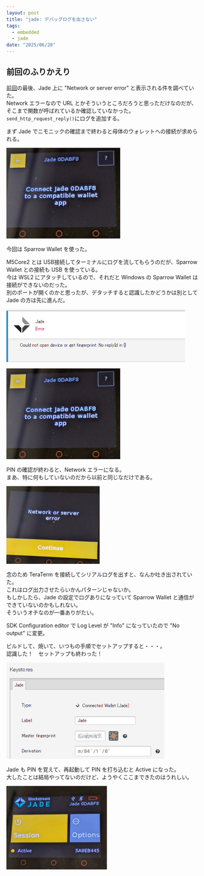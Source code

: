 ```yaml
---
layout: post
title: "jade: デバッグログを出さない"
tags:
  - embedded
  - jade
date: "2025/06/28"
---
```


## 前回のふりかえり

[前回](https://blog.hirokuma.work/2025/06/20250601-m5.html#%E3%81%A1%E3%82%87%E3%81%A3%E3%81%A8%E8%AA%AD%E3%82%93%E3%81%A0%E3%81%A0%E3%81%91%E3%81%AE%E5%8B%9D%E6%89%8B%E3%81%AA%E6%8E%A8%E6%B8%AC)の最後、Jade 上に "Network or server error" と表示される件を調べていた。  
Network エラーなので URL とかそういうところだろうと思っただけなのだが、そこまで関数が呼ばれているか確認していなかった。  
`send_http_request_reply()`にログを追加する。

まず Jade でニモニックの確認まで終わると母体のウォレットへの接続が求められる。

![image](images/20250628a-2.png)

今回は Sparrow Wallet を使った。

M5Core2 とは USB接続してターミナルにログを流してもらうのだが、Sparrow Wallet との接続も USB を使っている。  
今は WSL2 にアタッチしているので、それだと Windows の Sparrow Wallet は接続ができないのだった。  
別のポートが開くのかと思ったが、デタッチすると認識したかどうかは別として Jade の方は先に進んだ。

![image](images/20250628a-1.png)

![image](images/20250628a-3.png)

PIN の確認が終わると、Network エラーになる。  
まあ、特に何もしていないのだから以前と同じなだけである。

![image](images/20250628a-4.png)

念のため TeraTerm を接続してシリアルログを出すと、なんか吐き出されていた。  
これはログ出力させたらいかんパターンじゃないか。  
もしかしたら、Jade の設定でログありになっていて Sparrow Wallet と通信ができていないのかもしれない。  
そういうオチなのが一番ありがたい。

SDK Configuration editor で Log Level が "Info" になっていたので "No output" に変更。

ビルドして、焼いて、いつもの手順でセットアップすると・・・。  
認識した！　セットアップも終わった！

![image](images/20250628a-5.png)

Jade も PIN を覚えて、再起動して PIN を打ち込むと Active になった。  
大したことは結局やってないのだけど、ようやくここまできたのはうれしい。

![image](images/20250628a-6.png)
